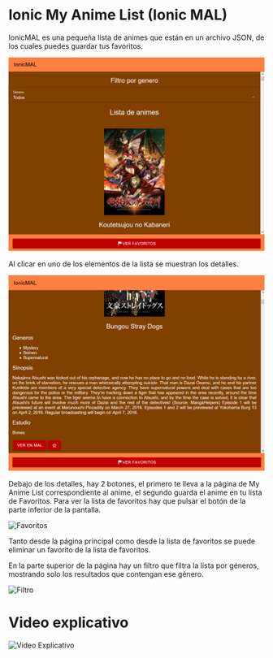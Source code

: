 # Ionic My Anime List (Ionic MAL)

IonicMAL es una pequeña lista de animes que están en un archivo JSON, de los cuales puedes guardar tus favoritos.

![Página principal](./images/Home.PNG)

Al clicar en uno de los elementos de la lista se muestran los detalles.

![Detalles](./images/Detalles.PNG)

Debajo de los detalles, hay 2 botones, el primero te lleva a la página de My Anime List correspondiente al anime, el segundo guarda el anime en tu lista de Favoritos. Para ver la lista de favoritos hay que pulsar el botón de la parte inferior de la pantalla.

![Favoritos](./images/Favoritos.gif)

Tanto desde la página principal como desde la lista de favoritos se puede eliminar un favorito de la lista de favoritos.

En la parte superior de la página hay un filtro que filtra la lista por géneros, mostrando solo los resultados que contengan ese género.

![Filtro](./images/Filtro.gif)

# Video explicativo

![Video Explicativo](https://www.youtube.com/embed/ui57IxJW7ZM "Video explicativo")
